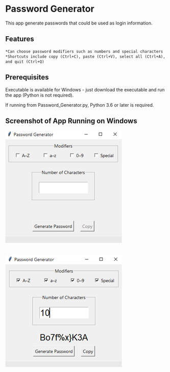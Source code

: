 # Password Generator
This app generate passwords that could be used as login information.

## Features
    *Can choose password modifiers such as numbers and special characters
    *Shortcuts include copy (Ctrl+C), paste (Ctrl+V), select all (Ctrl+A), and quit (Ctrl+Q)
  
## Prerequisites
Executable is available for Windows - just download the executable and run the app (Python is not required).

If running from Password_Generator.py, Python 3.6 or later is required. 
  
## Screenshot of App Running on Windows
![Image](Screenshot_1.png)
<br/><br/><br/>
![Image](Screenshot_2.png)
